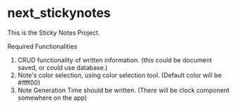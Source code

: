 # next_stickynotes

This is the Sticky Notes Project.

Required Functionalities
1. CRUD functionality of written information.
(this could be document saved, or could use database.)
2. Note's color selection, using color selection tool.
(Default color will be #ffff00)
3. Note Generation Time should be written.
(There will be clock component somewhere on the app)

